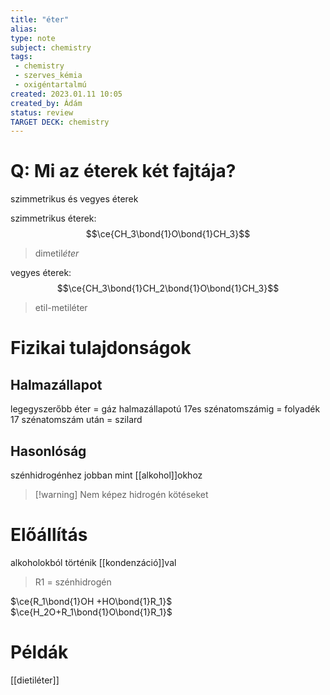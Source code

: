 ```yaml
---
title: "éter"
alias: 
type: note
subject: chemistry
tags:
 - chemistry
 - szerves_kémia
 - oxigéntartalmú
created: 2023.01.11 10:05
created_by: Ádám
status: review
TARGET DECK: chemistry 
---
```

# Q: Mi az éterek két fajtája?
szimmetrikus és vegyes éterek 
<!--ID: 1674851001759-->



szimmetrikus éterek:
$$\ce{CH_3\bond{1}O\bond{1}CH_3}$$
> dimetil*éter*

vegyes éterek:
$$\ce{CH_3\bond{1}CH_2\bond{1}O\bond{1}CH_3}$$
> etil-metiléter

# Fizikai tulajdonságok
## Halmazállapot
legegyszerőbb éter = gáz halmazállapotú
17es szénatomszámig = folyadék
17 szénatomszám után = szilard

## Hasonlóság
szénhidrogénhez jobban mint [[alkohol]]okhoz
>[!warning] Nem képez hidrogén kötéseket

# Előállítás
alkoholokból történik [[kondenzáció]]val
>R1 = szénhidrogén 


$\ce{R_1\bond{1}OH +HO\bond{1}R_1}$
$\ce{H_2O+R_1\bond{1}O\bond{1}R_1}$

# Példák
[[dietiléter]]
